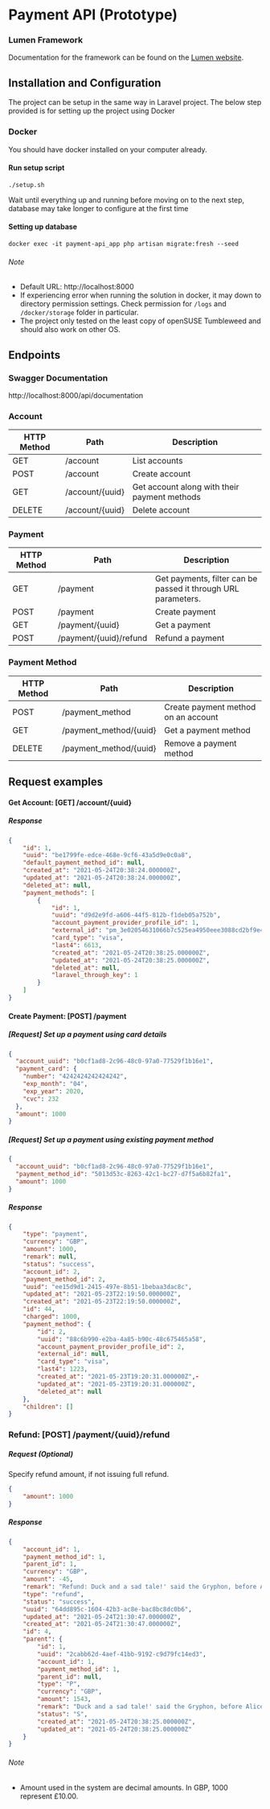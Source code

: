 # Payment API (Prototype)

### Lumen Framework

Documentation for the framework can be found on the [Lumen website](https://lumen.laravel.com/docs).

## Installation and Configuration

The project can be setup in the same way in Laravel project. The below step provided is for setting up the project using Docker

### Docker

You should have docker installed on your computer already.

#### Run setup script

```shell
./setup.sh
```

Wait until everything up and running before moving on to the next step, database may take longer to configure at the first time

#### Setting up database

```shell
docker exec -it payment-api_app php artisan migrate:fresh --seed
```
###### Note

- Default URL: http://localhost:8000
- If experiencing error when running the solution in docker, it may down to directory permission settings. Check permission for `/logs` and `/docker/storage` folder in particular.
- The project only tested on the least copy of openSUSE Tumbleweed and should also work on other OS.

## Endpoints

### Swagger Documentation
http://localhost:8000/api/documentation

### Account

| HTTP Method | Path            | Description                                  |
| ----------- | --------------- | -------------------------------------------- |
| GET         | /account        | List accounts                                |
| POST        | /account        | Create account                               |
| GET         | /account/{uuid} | Get account along with their payment methods |
| DELETE      | /account/{uuid} | Delete account                               |

### Payment

| HTTP Method | Path                   | Description                                                  |
| ----------- | ---------------------- | ------------------------------------------------------------ |
| GET         | /payment               | Get payments, filter can be passed it through URL parameters. |
| POST        | /payment               | Create payment                                               |
| GET         | /payment/{uuid}        | Get a payment                                                |
| POST        | /payment/{uuid}/refund | Refund a payment                                             |

### Payment Method

| HTTP Method | Path                   | Description                         |
| ----------- | ---------------------- | ----------------------------------- |
| POST        | /payment_method        | Create payment method on an account |
| GET         | /payment_method/{uuid} | Get a payment method                |
| DELETE      | /payment_method/{uuid} | Remove a payment method             |

## Request examples

#### Get Account: [GET] /account/{uuid}

##### Response

```json
{
    "id": 1,
    "uuid": "be1799fe-edce-468e-9cf6-43a5d9e0c0a8",
    "default_payment_method_id": null,
    "created_at": "2021-05-24T20:38:24.000000Z",
    "updated_at": "2021-05-24T20:38:24.000000Z",
    "deleted_at": null,
    "payment_methods": [
        {
            "id": 1,
            "uuid": "d9d2e9fd-a606-44f5-812b-f1deb05a752b",
            "account_payment_provider_profile_id": 1,
            "external_id": "pm_3e02054631066b7c525ea4950eee3088cd2bf9e4",
            "card_type": "visa",
            "last4": 6613,
            "created_at": "2021-05-24T20:38:25.000000Z",
            "updated_at": "2021-05-24T20:38:25.000000Z",
            "deleted_at": null,
            "laravel_through_key": 1
        }
    ]
}
```

#### Create Payment: [POST] /payment

##### [Request] Set up a payment using card details

```json
{
  "account_uuid": "b0cf1ad8-2c96-48c0-97a0-77529f1b16e1",
  "payment_card": {
    "number": "4242424242424242",
    "exp_month": "04",
    "exp_year": 2020,
    "cvc": 232
  },
  "amount": 1000
}
```

##### [Request] Set up a payment using existing payment method

```json
{
  "account_uuid": "b0cf1ad8-2c96-48c0-97a0-77529f1b16e1",
  "payment_method_id": "5013d53c-8263-42c1-bc27-d7f5a6b82fa1",
  "amount": 1000
}
```

##### Response
```json
{
    "type": "payment",
    "currency": "GBP",
    "amount": 1000,
    "remark": null,
    "status": "success",
    "account_id": 2,
    "payment_method_id": 2,
    "uuid": "ee15d9d1-2415-497e-8b51-1bebaa3dac8c",
    "updated_at": "2021-05-23T22:19:50.000000Z",
    "created_at": "2021-05-23T22:19:50.000000Z",
    "id": 44,
    "charged": 1000,
    "payment_method": {
        "id": 2,
        "uuid": "88c6b990-e2ba-4a85-b90c-48c675465a58",
        "account_payment_provider_profile_id": 2,
        "external_id": null,
        "card_type": "visa",
        "last4": 1223,
        "created_at": "2021-05-23T19:20:31.000000Z",-
        "updated_at": "2021-05-23T19:20:31.000000Z",
        "deleted_at": null
    },
    "children": []
}
```

### Refund: [POST] /payment/{uuid}/refund

##### Request (Optional)

Specify refund amount, if not issuing full refund.

```json
{
    "amount": 1000
}
```

##### Response

```json
{
    "account_id": 1,
    "payment_method_id": 1,
    "parent_id": 1,
    "currency": "GBP",
    "amount": -45,
    "remark": "Refund: Duck and a sad tale!' said the Gryphon, before Alice could hear him sighing as if it please your Majesty!' the soldiers had to sing \"Twinkle, twinkle, little bat! How I wonder what they WILL do.",
    "type": "refund",
    "status": "success",
    "uuid": "64dd895c-1604-42b3-ac8e-bac8bc8dc0b6",
    "updated_at": "2021-05-24T21:30:47.000000Z",
    "created_at": "2021-05-24T21:30:47.000000Z",
    "id": 4,
    "parent": {
        "id": 1,
        "uuid": "2cabb62d-4aef-41bb-9192-c9d79fc14ed3",
        "account_id": 1,
        "payment_method_id": 1,
        "parent_id": null,
        "type": "P",
        "currency": "GBP",
        "amount": 1543,
        "remark": "Duck and a sad tale!' said the Gryphon, before Alice could hear him sighing as if it please your Majesty!' the soldiers had to sing \"Twinkle, twinkle, little bat! How I wonder what they WILL do.",
        "status": "S",
        "created_at": "2021-05-24T20:38:25.000000Z",
        "updated_at": "2021-05-24T20:38:25.000000Z"
    }
}
```

###### Note

- Amount used in the system are decimal amounts. In GBP, 1000 represent £10.00.
